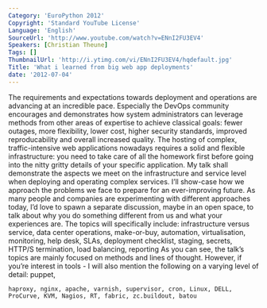 ```yaml
---
Category: 'EuroPython 2012'
Copyright: 'Standard YouTube License'
Language: 'English'
SourceUrl: 'http://www.youtube.com/watch?v=ENnI2FU3EV4'
Speakers: [Christian Theune]
Tags: []
ThumbnailUrl: 'http://i.ytimg.com/vi/ENnI2FU3EV4/hqdefault.jpg'
Title: 'What i learned from big web app deployments'
date: '2012-07-04'
---
```

The requirements and expectations towards deployment and operations are
advancing at an incredible pace. Especially the DevOps community encourages
and demonstrates how system administrators can leverage methods from other
areas of expertise to achieve classical goals: fewer outages, more
flexibility, lower cost, higher security standards, improved reproducability
and overall increased quality. The hosting of complex, traffic-intensive web
applications nowadays requires a solid and flexible infrastructure: you need
to take care of all the homework first before going into the nitty gritty
details of your specific application. My talk shall demonstrate the aspects we
meet on the infrastructure and service level when deploying and operating
complex services. I’ll show-case how we approach the problems we face to
prepare for an ever-improving future. As many people and companies are
experimenting with different approaches today, I’d love to spawn a separate
discussion, maybe in an open space, to talk about why you do something
different from us and what your experiences are. The topics will specifically
include: infrastructure versus service, data center operations, make-or-buy,
automation, virtualisation, monitoring, help desk, SLAs, deployment checklist,
staging, secrets, HTTP/S termination, load balancing, reporting As you can
see, the talk’s topics are mainly focused on methods and lines of thought.
However, if you’re interest in tools - I will also mention the following on a
varying level of detail: puppet,

    haproxy, nginx, apache, varnish, supervisor, cron, Linux, DELL, ProCurve, KVM, Nagios, RT, fabric, zc.buildout, batou

